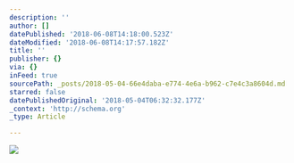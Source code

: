 ```yaml
---
description: ''
author: []
datePublished: '2018-06-08T14:18:00.523Z'
dateModified: '2018-06-08T14:17:57.182Z'
title: ''
publisher: {}
via: {}
inFeed: true
sourcePath: _posts/2018-05-04-66e4daba-e774-4e6a-b962-c7e4c3a8604d.md
starred: false
datePublishedOriginal: '2018-05-04T06:32:32.177Z'
_context: 'http://schema.org'
_type: Article

---
```

![](https://the-grid-user-content.s3-us-west-2.amazonaws.com/3347899a-f3dd-44cc-9f24-7b2a2e898a59.jpg)